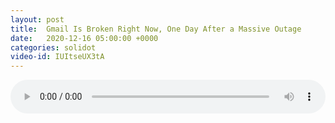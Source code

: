 ```yaml
---
layout: post
title:  Gmail Is Broken Right Now, One Day After a Massive Outage
date:   2020-12-16 05:00:00 +0000
categories: solidot
video-id: IUItseUX3tA
---
```


<audio src="/assets/4dfbd3cec1953864006ea26a20b5799a.mp3" style="width: 100%;" controls></audio>

